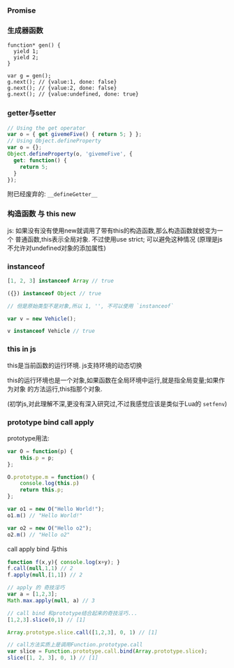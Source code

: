 ### Promise


### 生成器函数

```
function* gen() {
  yield 1;
  yield 2;
}

var g = gen();
g.next(); // {value:1, done: false}
g.next(); // {value:2, done: false}
g.next(); // {value:undefined, done: true}
```


### getter与setter

```javascript
// Using the get operator
var o = { get givemeFive() { return 5; } };
// Using Object.defineProperty
var o = {};
Object.defineProperty(o, 'givemeFive', {
  get: function() {
    return 5;
  }
});
```
附已经废弃的: `__defineGetter__`

### 构造函数 与 this new

js: 如果没有没有使用new就调用了带有this的构造函数,那么构造函数就蜕变为一个
普通函数,this表示全局对象. 不过使用use strict; 可以避免这种情况
(原理是js不允许对undefined对象的添加属性)

### instanceof

```js
[1, 2, 3] instanceof Array // true

({}) instanceof Object // true

// 但是原始类型不是对象,所以 1, '', 不可以使用 `instanceof`

var v = new Vehicle();

v instanceof Vehicle // true
```

### this in js

this是当前函数的运行环境. js支持环境的动态切换

this的运行环境也是一个对象,如果函数在全局环境中运行,就是指全局变量;如果作为对象
的方法运行,this指那个对象.

(初学js,对此理解不深,更没有深入研究过,不过我感觉应该是类似于Lua的 `setfenv`)

### prototype bind call apply

prototype用法:

```js
var O = function(p) {
    this.p = p;
};

O.prototype.m = function() {
    console.log(this.p)
    return this.p;
};

var o1 = new O("Hello World!");
o1.m() // "Hello World!"

var o2 = new O("Hello o2");
o2.m() // "Hello o2"
```

call apply bind 与this

```js
function f(x,y){ console.log(x+y); }
f.call(null,1,1) // 2
f.apply(null,[1,1]) // 2

// apply 的 奇技淫巧
var a = [1,2,3];
Math.max.apply(null, a) // 3

// call bind 和prototype结合起来的奇技淫巧...
[1,2,3].slice(0,1) // [1]

Array.prototype.slice.call([1,2,3], 0, 1) // [1]

// call方法实质上是调用Function.prototype.call
var slice = Function.prototype.call.bind(Array.prototype.slice);
slice([1, 2, 3], 0, 1) // [1]

```
